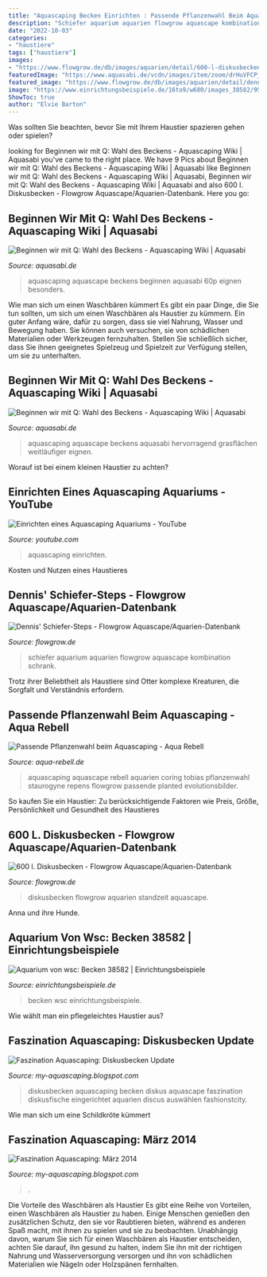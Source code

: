 ```yaml
---
title: "Aquascaping Becken Einrichten : Passende Pflanzenwahl Beim Aquascaping"
description: "Schiefer aquarium aquarien flowgrow aquascape kombination schrank"
date: "2022-10-03"
categories:
- "haustiere"
tags: ["haustiere"]
images:
- "https://www.flowgrow.de/db/images/aquarien/detail/600-l-diskusbecken-52d966d77941b.jpg"
featuredImage: "https://www.aquasabi.de/vcdn/images/item/zoom/drHuVFCPjt/ADA-60PBeginnerTank.jpg"
featured_image: "https://www.flowgrow.de/db/images/aquarien/detail/dennis-schiefer-steps-568df74b45c27.jpg"
image: "https://www.einrichtungsbeispiele.de/16to9/w680/images_38582/95ccfbe8c27667938d1082222c6e1f79.jpg"
ShowToc: true
author: "Elvie Barton"
---
```



Was sollten Sie beachten, bevor Sie mit Ihrem Haustier spazieren gehen oder spielen?

	

		
looking for Beginnen wir mit Q: Wahl des Beckens - Aquascaping Wiki | Aquasabi you've came to the right place. We have 9 Pics about Beginnen wir mit Q: Wahl des Beckens - Aquascaping Wiki | Aquasabi like Beginnen wir mit Q: Wahl des Beckens - Aquascaping Wiki | Aquasabi, Beginnen wir mit Q: Wahl des Beckens - Aquascaping Wiki | Aquasabi and also 600 l. Diskusbecken - Flowgrow Aquascape/Aquarien-Datenbank. Here you go:
		
    
## Beginnen Wir Mit Q: Wahl Des Beckens - Aquascaping Wiki | Aquasabi

<img loading=lazy src="https://www.aquasabi.de/vcdn/images/item/zoom/drHuVFCPjt/ADA-60PBeginnerTank.jpg" onerror="this.onerror=null;this.src='https://tse4.mm.bing.net/th?id=OIP.n2UZLq0IU-D5GgbP-pIDKAHaF8&amp;pid=15.1';" alt="Beginnen wir mit Q: Wahl des Beckens - Aquascaping Wiki | Aquasabi">

_Source: aquasabi.de_

>aquascaping aquascape beckens beginnen aquasabi 60p eignen besonders. 

	

Wie man sich um einen Waschbären kümmert
Es gibt ein paar Dinge, die Sie tun sollten, um sich um einen Waschbären als Haustier zu kümmern. Ein guter Anfang wäre, dafür zu sorgen, dass sie viel Nahrung, Wasser und Bewegung haben. Sie können auch versuchen, sie von schädlichen Materialien oder Werkzeugen fernzuhalten. Stellen Sie schließlich sicher, dass Sie ihnen geeignetes Spielzeug und Spielzeit zur Verfügung stellen, um sie zu unterhalten.

    
## Beginnen Wir Mit Q: Wahl Des Beckens - Aquascaping Wiki | Aquasabi

<img loading=lazy src="https://www.aquasabi.de/vcdn/images/item/zoom/nDUeSnz1yP/ADA-Panoramabecken180P.jpg" onerror="this.onerror=null;this.src='https://tse4.mm.bing.net/th?id=OIP.UCmqNMLO-X0hKYuyJiwW6gHaCa&amp;pid=15.1';" alt="Beginnen wir mit Q: Wahl des Beckens - Aquascaping Wiki | Aquasabi">

_Source: aquasabi.de_

>aquascaping aquascape beckens aquasabi hervorragend grasflächen weitläufiger eignen. 

	

Worauf ist bei einem kleinen Haustier zu achten?

    
## Einrichten Eines Aquascaping Aquariums - YouTube

<img loading=lazy src="https://i.ytimg.com/vi/VW3tyEAOQ1o/maxresdefault.jpg" onerror="this.onerror=null;this.src='https://tse3.mm.bing.net/th?id=OIP.BT3EMqDpfqZpyKZ5Hn8-KwHaEK&amp;pid=15.1';" alt="Einrichten eines Aquascaping Aquariums - YouTube">

_Source: youtube.com_

>aquascaping einrichten. 

	

Kosten und Nutzen eines Haustieres

    
## Dennis&#039; Schiefer-Steps - Flowgrow Aquascape/Aquarien-Datenbank

<img loading=lazy src="https://www.flowgrow.de/db/images/aquarien/detail/dennis-schiefer-steps-568df74b45c27.jpg" onerror="this.onerror=null;this.src='https://tse1.mm.bing.net/th?id=OIP.SwrEKPUmB_Jr3w5_oTy40QHaEK&amp;pid=15.1';" alt="Dennis&#039; Schiefer-Steps - Flowgrow Aquascape/Aquarien-Datenbank">

_Source: flowgrow.de_

>schiefer aquarium aquarien flowgrow aquascape kombination schrank. 

	

Trotz ihrer Beliebtheit als Haustiere sind Otter komplexe Kreaturen, die Sorgfalt und Verständnis erfordern.

    
## Passende Pflanzenwahl Beim Aquascaping - Aqua Rebell

<img loading=lazy src="http://www.aqua-rebell.de/images/aquascaping/aquascaping-pflanzenwahl-03.jpg" onerror="this.onerror=null;this.src='https://tse2.mm.bing.net/th?id=OIP.5B6ZfBCewhs2-IkXIjkFTgHaEt&amp;pid=15.1';" alt="Passende Pflanzenwahl beim Aquascaping - Aqua Rebell">

_Source: aqua-rebell.de_

>aquascaping aquascape rebell aquarien coring tobias pflanzenwahl staurogyne repens flowgrow passende planted evolutionsbilder. 

	

So kaufen Sie ein Haustier: Zu berücksichtigende Faktoren wie Preis, Größe, Persönlichkeit und Gesundheit des Haustieres

    
## 600 L. Diskusbecken - Flowgrow Aquascape/Aquarien-Datenbank

<img loading=lazy src="https://www.flowgrow.de/db/images/aquarien/detail/600-l-diskusbecken-52d966d77941b.jpg" onerror="this.onerror=null;this.src='https://tse1.mm.bing.net/th?id=OIP.dQ4u28rDxSg9UB2znvGnGwHaFj&amp;pid=15.1';" alt="600 l. Diskusbecken - Flowgrow Aquascape/Aquarien-Datenbank">

_Source: flowgrow.de_

>diskusbecken flowgrow aquarien standzeit aquascape. 

	

Anna und ihre Hunde.

    
## Aquarium Von Wsc: Becken 38582 | Einrichtungsbeispiele

<img loading=lazy src="https://www.einrichtungsbeispiele.de/16to9/w680/images_38582/95ccfbe8c27667938d1082222c6e1f79.jpg" onerror="this.onerror=null;this.src='https://tse4.mm.bing.net/th?id=OIP.K_jBKfBXiLabqB2GPZ2X2gHaEK&amp;pid=15.1';" alt="Aquarium von wsc: Becken 38582 | Einrichtungsbeispiele">

_Source: einrichtungsbeispiele.de_

>becken wsc einrichtungsbeispiele. 

	

Wie wählt man ein pflegeleichtes Haustier aus?

    
## Faszination Aquascaping: Diskusbecken Update

<img loading=lazy src="http://4.bp.blogspot.com/-3-K0BJfqkWA/VLgiL93rM1I/AAAAAAAABzg/zvjK2fc3LUo/s1600/diskusbecken-2014.jpg" onerror="this.onerror=null;this.src='https://tse1.mm.bing.net/th?id=OIP.tn5wk3Jfkk853JMOJZqh7AHaCq&amp;pid=15.1';" alt="Faszination Aquascaping: Diskusbecken Update">

_Source: my-aquascaping.blogspot.com_

>diskusbecken aquascaping becken diskus aquascape faszination diskusfische eingerichtet aquarien discus auswählen fashionstcity. 

	

Wie man sich um eine Schildkröte kümmert

    
## Faszination Aquascaping: März 2014

<img loading=lazy src="http://2.bp.blogspot.com/-G4BTjOp2TVA/UxeXnDGZLGI/AAAAAAAABTI/9bwChJ3r9IU/s1600/aquascaping-oleg-foht-10.jpg" onerror="this.onerror=null;this.src='https://tse1.mm.bing.net/th?id=OIP.wEZwjISPHar5LntETPiPqwHaE7&amp;pid=15.1';" alt="Faszination Aquascaping: März 2014">

_Source: my-aquascaping.blogspot.com_

>. 

	

Die Vorteile des Waschbären als Haustier
Es gibt eine Reihe von Vorteilen, einen Waschbären als Haustier zu haben. Einige Menschen genießen den zusätzlichen Schutz, den sie vor Raubtieren bieten, während es anderen Spaß macht, mit ihnen zu spielen und sie zu beobachten. Unabhängig davon, warum Sie sich für einen Waschbären als Haustier entscheiden, achten Sie darauf, ihn gesund zu halten, indem Sie ihn mit der richtigen Nahrung und Wasserversorgung versorgen und ihn von schädlichen Materialien wie Nägeln oder Holzspänen fernhalten.

